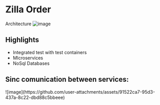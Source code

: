 <h1> Zilla Order</h1>

Architecture
![image](https://github.com/user-attachments/assets/f06f50c9-b250-42fb-9350-7f1670614027)


<h2>Highlights</h2>
<ul>
  <li> Integrated test with test containers</li>
  <li> MIcroservices </li>
  <li> NoSql Databases </li>
</ul>

<h2>Sinc comunication between services:</h2>
![image](https://github.com/user-attachments/assets/91522ca7-95d3-437a-8c22-dbd88c5bbeee)

